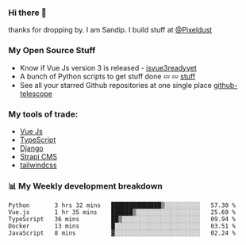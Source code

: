 ### Hi there 👋

thanks for dropping by.
I am Sandip. I build stuff at [@Pixeldust](github.com/pixeldust-in/)

###  **My Open Source Stuff**

 - Know if Vue Js version 3 is released -  [isvue3readyyet](https://github.com/sandiprb/isvue3readyyet)
 - A bunch of Python scripts to get stuff done 💤 💤 [stuff](https://github.com/sandiprb/stuff)
 - See all your starred Github repositories at one single place [github-telescope](https://github.com/sandiprb/github-telescope)



###  **My tools of trade:**
 - [Vue Js](https://github.com/vuejs/vue/)
 - [TypeScript](https://github.com/microsoft/TypeScript)
 - [Django](github.com/django/django)
 - [Strapi CMS](github.com/strapi/strapi)
 - [tailwindcss](https://github.com/tailwindlabs/tailwindcss)


###  📊 **My Weekly development breakdown**
<!--START_SECTION:waka-->
```text
Python       3 hrs 32 mins   ██████████████▒░░░░░░░░░░   57.30 % 
Vue.js       1 hr 35 mins    ██████▒░░░░░░░░░░░░░░░░░░   25.69 % 
TypeScript   36 mins         ██▒░░░░░░░░░░░░░░░░░░░░░░   09.94 % 
Docker       13 mins         █░░░░░░░░░░░░░░░░░░░░░░░░   03.51 % 
JavaScript   8 mins          ▓░░░░░░░░░░░░░░░░░░░░░░░░   02.24 % 
```
<!--END_SECTION:waka-->
